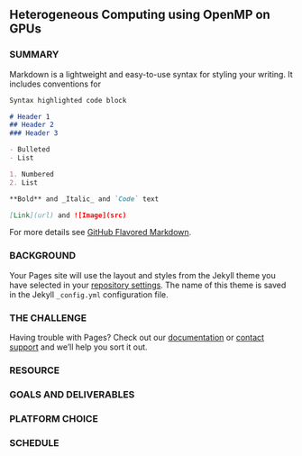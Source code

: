 ## Heterogeneous Computing using OpenMP on GPUs

### SUMMARY

Markdown is a lightweight and easy-to-use syntax for styling your writing. It includes conventions for

```markdown
Syntax highlighted code block

# Header 1
## Header 2
### Header 3

- Bulleted
- List

1. Numbered
2. List

**Bold** and _Italic_ and `Code` text

[Link](url) and ![Image](src)
```

For more details see [GitHub Flavored Markdown](https://guides.github.com/features/mastering-markdown/).

### BACKGROUND

Your Pages site will use the layout and styles from the Jekyll theme you have selected in your [repository settings](https://github.com/zyihong/618-final-project/settings). The name of this theme is saved in the Jekyll `_config.yml` configuration file.

### THE CHALLENGE

Having trouble with Pages? Check out our [documentation](https://docs.github.com/categories/github-pages-basics/) or [contact support](https://github.com/contact) and we’ll help you sort it out.

### RESOURCE

### GOALS AND DELIVERABLES

### PLATFORM CHOICE

### SCHEDULE
